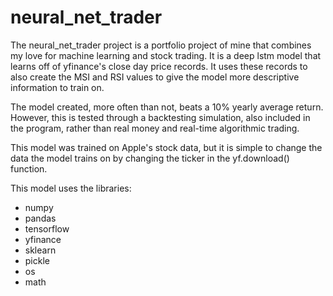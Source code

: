 # neural_net_trader

The neural_net_trader project is a portfolio project of mine that combines my love for machine learning 
and stock trading. It is a deep lstm model that learns off of yfinance's close day price records. It uses
these records to also create the MSI and RSI values to give the model more descriptive information to train
on. 

The model created, more often than not, beats a 10% yearly average return. However, this is tested through a
backtesting simulation, also included in the program, rather than real money and real-time algorithmic trading.

This model was trained on Apple's stock data, but it is simple to change the data the model trains on by 
changing the ticker in the yf.download() function.

This model uses the libraries:
 - numpy
 - pandas
 - tensorflow
 - yfinance
 - sklearn
 - pickle
 - os
 - math
